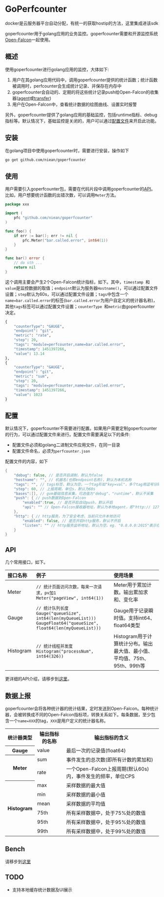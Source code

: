 GoPerfcounter
==========

docker是云服务器平台自动分配，有统一的获取hostip的方法，这里集成进该sdk

goperfcounter用于golang应用的业务监控。goperfcounter需要和开源监控系统[Open-Falcon](http://book.open-falcon.com/zh/index.html)一起使用。

概述
-----
使用goperfcounter进行golang应用的监控，大体如下: 

1. 用户在其golang应用代码中，调用goperfcounter提供的统计函数；统计函数被调用时，perfcounter会生成统计记录、并保存在内存中
2. goperfcounter会自动的、定期的将这些统计记录push给Open-Falcon的收集器([agent](https://github.com/open-falcon/agent)或[transfer](https://github.com/open-falcon/transfer))
3. 用户在Open-Falcon中，查看统计数据的绘图曲线、设置实时报警

另外，goperfcounter提供了golang应用的基础监控，包括runtime指标、debug指标等。默认情况下，基础监控是关闭的，用户可以通过[配置文件](#配置)来开启此功能。

安装
-----

在golang项目中使用goperfcounter时，需要进行安装，操作如下

```bash
go get github.com/niean/goperfcounter

```

使用
-----

用户需要引入goperfcounter包，需要在代码片段中调用goperfcounter的[API](#API)。比如，用户想要统计函数的出错次数，可以调用`Meter`方法。

```go
package xxx

import (
	pfc "github.com/niean/goperfcounter"
)

func foo() {
	if err := bar(); err != nil {
		pfc.Meter("bar.called.error", int64(1))
	}
}

func bar() error {
	// do sth ...
	return nil
}

```

这个调用主要会产生2个Open-Falcon统计指标，如下。其中，`timestamp `和`value`是监控数据的取值；`endpoint`默认为服务器`Hostname()`，可以通过配置文件设置；`step`默认为60s，可以通过配置文件设置；`tags`中包含一个`name=bar.called.error`的标签(`bar.called.error`为用户自定义的统计器名称)，其他`tags`标签可以通过配置文件设置；`counterType `和`metric`由goperfcounter决定。

```python
{
    "counterType": "GAUGE",
    "endpoint": "git",
    "metric": "rate",
    "step": 20,
    "tags": "module=perfcounter,name=bar.called.error",
    "timestamp": 1451397266,
    "value": 13.14
},
{
    "counterType": "GAUGE",
    "endpoint": "git",
    "metric": "sum",
    "step": 20,
    "tags": "module=perfcounter,name=bar.called.error",
    "timestamp": 1451397266,
    "value": 1023
}

```


配置
----
默认情况下，goperfcounter不需要进行配置。如果用户需要定制goperfcounter的行为，可以通过配置文件来进行。配置文件需要满足以下的条件:

+ 配置文件必须和golang二进制文件应用文件，在同一目录
+ 配置文件命名，必须为```perfcounter.json```

配置文件的内容，如下

```go
{
    "debug": false, // 是否开启调制，默认为false
    "hostname": "", // 机器名(也即endpoint名称)，默认为本机名称
    "tags": "", // tags标签，默认为空。一个tag形如"key=val"，多个tag用逗号分隔；name为保留字段，因此不允许设置形如"name=xxx"的tag。eg. "cop=xiaomi,module=perfcounter"
    "step": 60, // 上报周期，单位s，默认为60s
    "bases":[], // gvm基础信息采集，可选值为"debug"、"runtime"，默认不采集
    "push": { // push数据到Open-Falcon
        "enabled":true, // 是否开启自动push，默认开启
        "api": "" // Open-Falcon接收器地址，默认为本地agent，即"http:// 127.0.0.1:1988/v1/push"
    },
    "http": { // http服务，为了安全考虑，当前只允许本地访问
        "enabled": false, // 是否开启http服务，默认不开启
        "listen": "" // http服务监听地址，默认为空。eg. "0.0.0.0:2015"表示在2015端口开启http监听
    }
}

```



API
----

几个常用接口，如下。

|接口名称|例子|使用场景|
|:----|:----|:---|
|Meter|`// 统计页面访问次数，每来一次请求，pv加1`<br/>`Meter("pageView", int64(1)) `|Meter用于累加计数。输出累加求和、变化率|
|Gauge|`// 统计队列长度` <br/>`Gauge("queueSize", int64(len(myQueueList))) ` <br/> `GaugeFloat64("queueSize", float64(len(myQueueList)))`|Gauge用于记录瞬时值。支持int64、float64类型|
|Histogram|`// 统计线程并发度` <br/>`Histogram("processNum", int64(326)) `| Histogram用于计算统计分布。输出最大值、最小值、平均值、75th、95th、99th等|

更详细的API介绍，请移步到[这里](https://github.com/niean/goperfcounter/blob/master/doc/API.md)。



数据上报
----

goperfcounter会将各种统计器的统计结果，定时发送到Open-Falcon。每种统计器，会被转换成不同的Open-Falcon指标项，转换关系如下。每条数据，至少包含一个```name=XXX```的tag，```XXX```是用户定义的统计器名称。

<table>
<tr>
  <th>统计器类型</th>
  <th>输出指标的名称</th>
  <th>输出指标的含义</th>
</tr>
<tr>
  <th rowspan="1">Gauge</th>
  <td>value</td>
  <td>最后一次的记录值(float64)</td>
</tr>
<tr>
  <th rowspan="2">Meter</th>
  <td>sum</td>
  <td>事件发生的总次数(即所有计数的累加和)</td>
</tr>
<tr>
  <td>rate</td>
  <td>一个Open-Falcon上报周期(默认60s)内，事件发生的频率，单位CPS</td>
</tr>
<tr>
  <th rowspan="6">Histogram</th>
  <td>max</td>
  <td>采样数据的最大值</td>
</tr>
<tr>
  <td>min</td>
  <td>采样数据的最小值</td>
</tr>
<tr>
  <td>mean</td>
  <td>采样数据的平均值</td>
</tr>
<tr>
  <td>75th</td>
  <td>所有采样数据中，处于75%处的数值</td>
</tr>
<tr>
  <td>95th</td>
  <td>所有采样数据中，处于95%处的数值</td>
</tr>
<tr>
  <td>99th</td>
  <td>所有采样数据中，处于99%处的数值</td>
</tr>
</table>


Bench
----

请移步到[这里](https://github.com/niean/goperfcounter/blob/master/doc/BENCH.md)


TODO
----

+ 支持本地缓存统计数据及UI展示
